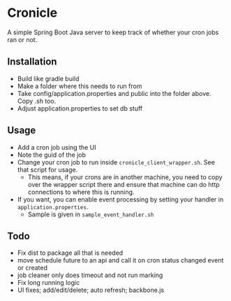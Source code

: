 # Cronicle

A simple Spring Boot Java server to keep track of whether your cron jobs ran or not.


## Installation

* Build like gradle build
* Make a folder where this needs to run from
* Take config/application.properties and public into the folder above. Copy .sh too.
* Adjust application.properties to set db stuff

## Usage

* Add a cron job using the UI
* Note  the guid of the job
* Change your cron job to run inside `cronicle_client_wrapper.sh`. See that script for usage.
  * This means, if your crons are in another machine, you need to copy over the wrapper script there
    and ensure that machine can do http connections to where this is running.
* If you want, you can enable event processing by setting your handler in `application.properties`.
  * Sample is given in `sample_event_handler.sh`

## Todo

* Fix dist to package all that is needed
* move schedule future to an api and call it on cron status changed event or created
* job cleaner only does timeout and not run marking
* Fix long running logic
* UI fixes; add/edit/delete; auto refresh; backbone.js

